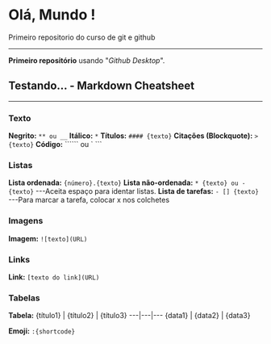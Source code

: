 # Olá, Mundo !

 Primeiro repositorio do curso de git e github
***
**Primeiro repositório** usando "*Github Desktop*".

## Testando... - Markdown Cheatsheet

---

### Texto

**Negrito:** ``** ou __``
**Itálico:** `*`
**Títulos:** `#### {texto}`
**Citações (Blockquote):** `> {texto}`
**Código:** `````` ou ` ```

### Listas

**Lista ordenada:** ``{número}.{texto}``
**Lista não-ordenada:** ``* {texto} ou - {texto}``
---Aceita espaço para identar listas.
**Lista de tarefas:** ``- [] {texto}``
---Para marcar a tarefa, colocar x nos colchetes

### Imagens

**Imagem:**
    ``![texto](URL)``

### Links

**Link:**
    `[texto do link](URL)`

### Tabelas

**Tabela:** 
    {título1} | {título2} | {título3}
    ---|---|---
    {data1} | {data2} | {data3}

**Emoji:** `:{shortcode}`

